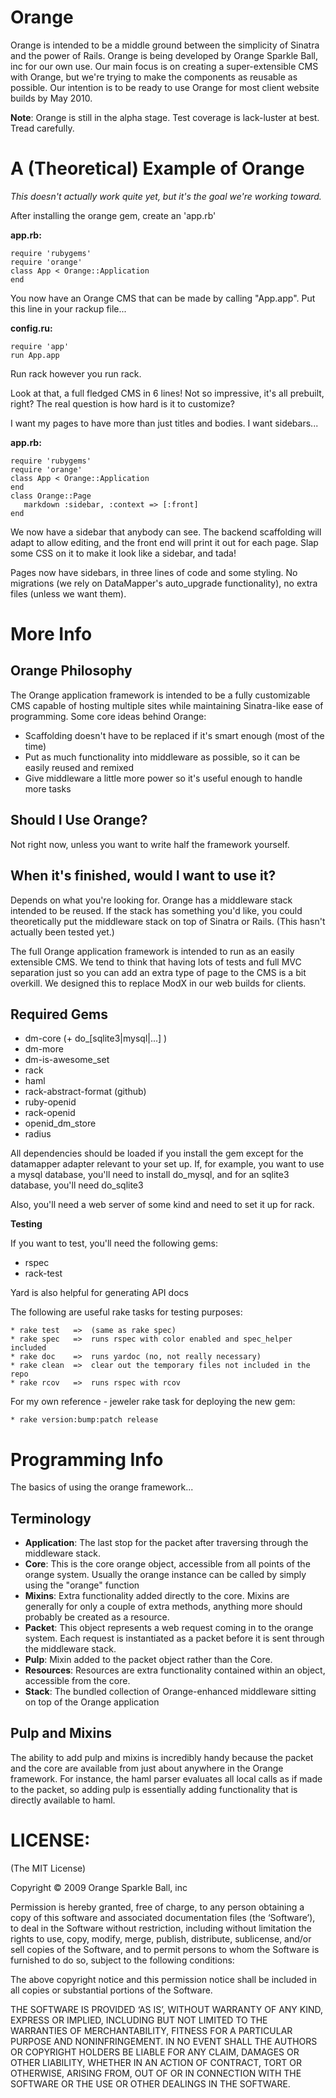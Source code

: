 Orange
======

Orange is intended to be a middle ground between the simplicity of Sinatra 
and the power of Rails. Orange is being developed by Orange Sparkle Ball, inc
for our own use. Our main focus is on creating a super-extensible CMS
with Orange, but we're trying to make the components as reusable as possible. Our
intention is to be ready to use Orange for most client website builds by
May 2010. 

**Note**: Orange is still in the alpha stage. Test coverage is lack-luster at best. 
Tread carefully.

A (Theoretical) Example of Orange
=================================

_This doesn't actually work quite yet, but it's the goal we're working toward._

After installing the orange gem, create an 'app.rb'

**app.rb:**

    require 'rubygems'
    require 'orange'
    class App < Orange::Application
    end

You now have an Orange CMS that can be made by calling "App.app". 
Put this line in your rackup file...

**config.ru:**

    require 'app'
    run App.app

Run rack however you run rack. 

Look at that, a full fledged CMS in 6 lines! Not so impressive, it's all prebuilt, 
right? The real question is how hard is it to customize?

I want my pages to have more than just titles and bodies. I want sidebars...

**app.rb:**

    require 'rubygems'
    require 'orange'
    class App < Orange::Application
    end
    class Orange::Page
       markdown :sidebar, :context => [:front]
    end

We now have a sidebar that anybody can see. The backend scaffolding will adapt to allow 
editing, and the front end will print it out for each page. Slap some CSS on it to make it 
look like a sidebar, and tada! 

Pages now have sidebars, in three lines of code and some
styling. No migrations (we rely on DataMapper's auto_upgrade functionality), no extra
files (unless we want them).

More Info
=========

Orange Philosophy
-----------------
The Orange application framework is intended to be a fully customizable CMS
capable of hosting multiple sites while maintaining Sinatra-like ease of 
programming. Some core ideas behind Orange:

* Scaffolding doesn't have to be replaced if it's smart enough (most of the time)
* Put as much functionality into middleware as possible, so it can be easily reused
  and remixed
* Give middleware a little more power so it's useful enough to handle more tasks


Should I Use Orange?
--------------------
Not right now, unless you want to write half the framework yourself.


When it's finished, would I want to use it?
-------------------------------------------
Depends on what you're looking for. Orange has a middleware stack intended to 
be reused. If the stack has something you'd like, you could theoretically
put the middleware stack on top of Sinatra or Rails. (This hasn't actually
been tested yet.)

The full Orange application framework is intended to run
as an easily extensible CMS. We tend to think that having lots of tests
and full MVC separation just so you can add an extra type of page to the CMS 
is a bit overkill. We designed this to replace ModX in our web builds for clients. 

Required Gems
-------------

* dm-core (+ do_[sqlite3|mysql|...] )
* dm-more
* dm-is-awesome_set
* rack
* haml
* rack-abstract-format (github)
* ruby-openid
* rack-openid
* openid_dm_store
* radius

All dependencies should be loaded if you install the gem except for the datamapper
adapter relevant to your set up. If, for example, you want to use a mysql database,
you'll need to install do_mysql, and for an sqlite3 database, you'll need do_sqlite3


Also, you'll need a web server of some kind and need to set it up for rack.

**Testing** 

If you want to test, you'll need the following gems:

* rspec
* rack-test

Yard is also helpful for generating API docs

The following are useful rake tasks for testing purposes:

    * rake test   =>  (same as rake spec)
    * rake spec   =>  runs rspec with color enabled and spec_helper included
    * rake doc    =>  runs yardoc (no, not really necessary)
    * rake clean  =>  clear out the temporary files not included in the repo
    * rake rcov   =>  runs rspec with rcov

For my own reference - jeweler rake task for deploying the new gem:

    * rake version:bump:patch release
    
Programming Info
================

The basics of using the orange framework...

Terminology
-----------

* **Application**: The last stop for the packet after traversing through the middleware stack.
* **Core**: This is the core orange object, accessible from all points of the orange 
  system. Usually the orange instance can be called by simply using the "orange" function
* **Mixins**: Extra functionality added directly to the core. Mixins are generally for only
  a couple of extra methods, anything more should probably be created as a resource.
* **Packet**: This object represents a web request coming in to the orange system. 
  Each request is instantiated as a packet before it is sent through the middleware stack.
* **Pulp**: Mixin added to the packet object rather than the Core.
* **Resources**: Resources are extra functionality contained within an object, accessible
  from the core. 
* **Stack**: The bundled collection of Orange-enhanced middleware sitting on top of the 
  Orange application

Pulp and Mixins
---------------
The ability to add pulp and mixins is incredibly handy because the packet and the core are 
available from just about anywhere in the Orange framework. For instance, the haml parser
evaluates all local calls as if made to the packet, so adding pulp is essentially adding 
functionality that is directly available to haml.


LICENSE:
=========
(The MIT License)

Copyright © 2009 Orange Sparkle Ball, inc

Permission is hereby granted, free of charge, to any person obtaining a copy of this software and associated documentation files (the ‘Software’), to deal in the Software without restriction, including without limitation the rights to use, copy, modify, merge, publish, distribute, sublicense, and/or sell copies of the Software, and to permit persons to whom the Software is furnished to do so, subject to the following conditions:

The above copyright notice and this permission notice shall be included in all copies or substantial portions of the Software.

THE SOFTWARE IS PROVIDED ‘AS IS’, WITHOUT WARRANTY OF ANY KIND, EXPRESS OR IMPLIED, INCLUDING BUT NOT LIMITED TO THE WARRANTIES OF MERCHANTABILITY, FITNESS FOR A PARTICULAR PURPOSE AND NONINFRINGEMENT. IN NO EVENT SHALL THE AUTHORS OR COPYRIGHT HOLDERS BE LIABLE FOR ANY CLAIM, DAMAGES OR OTHER LIABILITY, WHETHER IN AN ACTION OF CONTRACT, TORT OR OTHERWISE, ARISING FROM, OUT OF OR IN CONNECTION WITH THE SOFTWARE OR THE USE OR OTHER DEALINGS IN THE SOFTWARE.